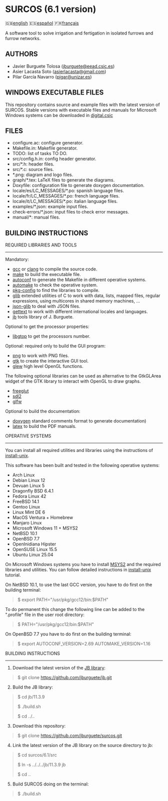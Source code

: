SURCOS (6.1 version)
====================

:gb:[english](README.md) :es:[español](README.es.md)
:fr:[français](README.fr.md)

A software tool to solve irrigation and fertigation in isolated furrows and
furrow networks.

AUTHORS
-------

* Javier Burguete Tolosa (jburguete@eead.csic.es)
* Asier Lacasta Soto (asierlacasta@gmail.com)
* Pilar García Navarro (pigar@unizar.es)

WINDOWS EXECUTABLE FILES
------------------------

This repository contains source and example files with the latest version of 
SURCOS. Stable versions with executable files and manuals for Microsoft Windows 
systems can be downloaded in 
[digital.csic](http://hdl.handle.net/10261/75830)

FILES
-----

* configure.ac: configure generator.
* Makefile.in: Makefile generator.
* TODO: list of tasks TO DO.
* src/config.h.in: config header generator.
* src/\*.h: header files.
* src/\*.c: source files.
* \*.png: diagram and logo files.
* graph/\*.tex: LaTeX files to generate the diagrams.
* Doxyfile: configuration file to generate doxygen documentation.
* locale/es/LC\_MESSAGES/\*.po: spanish language files.
* locale/fr/LC\_MESSAGES/\*.po: french language files.
* locale/it/LC\_MESSAGES/\*.po: italian language files.
* examples/\*.json: example input files.
* check-errors/\*.json: input files to check error messages.
* manual/\*: manual files.

BUILDING INSTRUCTIONS
---------------------

REQUIRED LIBRARIES AND TOOLS
____________________________

Mandatory:
* [gcc](https://gcc.gnu.org) or [clang](https://clang.llvm.org) to compile the
  source code.
* [make](https://www.gnu.org/software/make) to build the executable file.
* [autoconf](https://www.gnu.org/software/autoconf) to generate the Makefile in
  different operative systems.
* [automake](https://www.gnu.org/software/automake) to check the operative
  system.
* [pkg-config](https://www.freedesktop.org/wiki/Software/pkg-config) to find the
  libraries to compile.
* [glib](https://developer.gnome.org/glib) extended utilities of C to work with
  data, lists, mapped files, regular expressions, using multicores in shared
  memory machines, ...
* [json-glib](https://gitlab.gnome.org/GNOME/json-glib) to deal with JSON files.
* [gettext](https://www.gnu.org/software/gettext) to work with different
  international locales and languages.
* [jb](https://github.com/jburguete/jb.git) tools library of J. Burguete.

Optional to get the processor properties:
* [libgtop](https://github.com/GNOME/libgtop) to get the processors number.

Optional: required only to build the GUI program:
* [png](http://libpng.sourceforge.net) to work with PNG files.
* [gtk](https://www.gtk.org) to create the interactive GUI tool.
* [glew](https://glew.sourceforge.net) high level OpenGL functions.

The following optional libraries can be used as alternative to the GtkGLArea
widget of the GTK library to interact with OpenGL to draw graphs.
* [freeglut](https://freeglut.sourceforge.net)
* [sdl2](https://www.libsdl.org)
* [glfw](https://www.glfw.org)

Optional to build the documentation:
* [doxygen](https://www.doxygen.nl) standard comments format to
  generate documentation)
* [latex](https://www.latex-project.org) to build the PDF manuals.

OPERATIVE SYSTEMS
_________________

You can install all required utilities and libraries using the instructions of
[install-unix](https://github.com/jburguete/install-unix).

This software has been built and tested in the following operative systems:
* Arch Linux
* Debian Linux 12
* Devuan Linux 5
* Dragonfly BSD 6.4.1
* Fedora Linux 42
* FreeBSD 14.1
* Gentoo Linux
* Linux Mint DE 6
* MacOS Ventura + Homebrew
* Manjaro Linux
* Microsoft Windows 11 + MSYS2
* NetBSD 10.1
* OpenBSD 7.7
* OpenInidiana Hipster
* OpenSUSE Linux 15.5
* Ubuntu Linux 25.04 

On Microsoft Windows systems you have to install
[MSYS2](http://sourceforge.net/projects/msys2) and the required
libraries and utilities. You can follow detailed instructions in
[install-unix](https://github.com/jburguete/install-unix/blob/master/tutorial.pdf)
tutorial.

On NetBSD 10.1, to use the last GCC version, you have to do first on the
building terminal:
> $ export PATH="/usr/pkg/gcc12/bin:$PATH"

To do permanent this change the following line can be added to the ".profile"
file in the user root directory:
> $ PATH="/usr/pkg/gcc12/bin:$PATH"

On OpenBSD 7.7 you have to do first on the building terminal:
> $ export AUTOCONF\_VERSION=2.69 AUTOMAKE\_VERSION=1.16

BUILDING INSTRUCTIONS
_____________________

1. Download the latest version of the
  [JB library](https://github.com/jburguete/jb):
> $ git clone https://github.com/jburguete/jb.git

2. Build the JB library:
> $ cd jb/11.3.9
>
> $ ./build.sh
>
> $ cd ../..

3. Download this repository:
> $ git clone https://github.com/jburguete/surcos.git

4. Link the latest version of the JB library on the source directory to jb:
> $ cd surcos/6.1/src
>
> $ ln -s ../../../jb/11.3.9 jb
>
> $ cd ..

5. Build SURCOS doing on the terminal:
> $ ./build.sh
